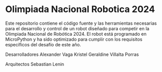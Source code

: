 # Olimpiada Nacional Robotica 2024
Este repositorio contiene el código fuente y las herramientas necesarias para el desarrollo y control de un robot diseñado para competir en la Olimpiada Nacional de Robótica 2024. El robot está programado en MicroPython y ha sido optimizado para cumplir con los requisitos específicos del desafío de este año.

Desarrolladores
Alexander Vaga
Kristel Geraldine Villalta Porras

Arquitectos
Sebastian Lenin 
